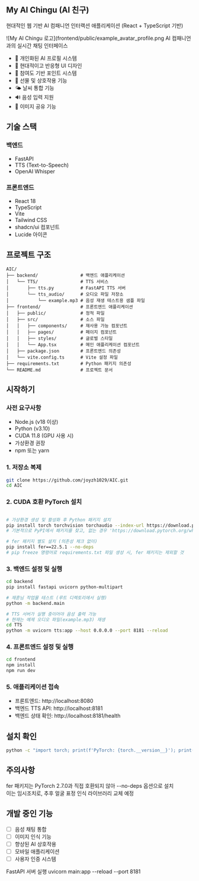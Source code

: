 ## My AI Chingu (AI 친구)

현대적인 웹 기반 AI 컴패니언 인터랙션 애플리케이션 (React + TypeScript 기반)

![My AI Chingu 로고](frontend/public/example_avatar_profile.png AI 컴패니언과의 실시간 채팅 인터페이스
- 👤 개인화된 AI 프로필 시스템
- 🎨 현대적이고 반응형 UI 디자인
- 🎯 참여도 기반 포인트 시스템
- 🎁 선물 및 상호작용 기능
- 🌤️ 날씨 통합 기능
- 🔊 음성 입력 지원
- 📸 이미지 공유 기능

## 기술 스택

### 백엔드
- FastAPI
- TTS (Text-to-Speech)
- OpenAI Whisper

### 프론트엔드
- React 18
- TypeScript
- Vite
- Tailwind CSS
- shadcn/ui 컴포넌트
- Lucide 아이콘

## 프로젝트 구조

```
AIC/
├── backend/                # 백엔드 애플리케이션
│   └── TTS/                # TTS 서비스
│       ├── tts.py          # FastAPI TTS 서버
│       └── tts_audio/      # 오디오 파일 저장소
│           └── example.mp3 # 음성 재생 테스트용 샘플 파일
├── frontend/               # 프론트엔드 애플리케이션
│   ├── public/             # 정적 파일
│   ├── src/                # 소스 파일
│   │   ├── components/     # 재사용 가능 컴포넌트
│   │   ├── pages/          # 페이지 컴포넌트
│   │   ├── styles/         # 글로벌 스타일
│   │   └── App.tsx         # 메인 애플리케이션 컴포넌트
│   ├── package.json        # 프론트엔드 의존성
│   └── vite.config.ts      # Vite 설정 파일
├── requirements.txt        # Python 패키지 의존성
└── README.md               # 프로젝트 문서
```

## 시작하기

### 사전 요구사항
- Node.js (v18 이상)
- Python (v3.10)
- CUDA 11.8 (GPU 사용 시)
- 가상환경 권장
- npm 또는 yarn

### 1. 저장소 복제
```bash
git clone https://github.com/joyzh1029/AIC.git
cd AIC
```

### 2. CUDA 호환 PyTorch 설치
```bash

# 가상환경 생성 및 활성화 후 Python 패키지 설치
pip install torch torchvision torchaudio --index-url https://download.pytorch.org/whl/cu118
# 기본적으로 PyPI에서 패키지를 찾고, 없는 경우 'https://download.pytorch.org/whl/cu118' 경로에서 찾겠다는 의미(extra index)

# fer 패키지 별도 설치 (의존성 체크 없이)
pip install fer==22.5.1 --no-deps
# pip freeze 명령어로 requirements.txt 파일 생성 시, fer 패키지는 제외할 것
```

### 3. 백엔드 설정 및 실행
```bash
cd backend
pip install fastapi uvicorn python-multipart

# 재훈님 작업물 테스트 (루트 디렉토리에서 실행)
python -m backend.main

# TTS 서버가 실행 중이어야 음성 출력 가능
# 현재는 예제 오디오 파일(example.mp3) 재생
cd TTS
python -m uvicorn tts:app --host 0.0.0.0 --port 8181 --reload
```

### 4. 프론트엔드 설정 및 실행
```bash
cd frontend
npm install
npm run dev
```

### 5. 애플리케이션 접속
- 프론트엔드: http://localhost:8080
- 백엔드 TTS API: http://localhost:8181
- 백엔드 상태 확인: http://localhost:8181/health


## 설치 확인
```bash
python -c "import torch; print(f'PyTorch: {torch.__version__}'); print(f'CUDA available: {torch.cuda.is_available()}')"
```


## 주의사항 
fer 패키지는 PyTorch 2.7.0과 직접 호환되지 않아 --no-deps 옵션으로 설치</br>
이는 임시조치로, 추후 얼굴 표정 인식 라이브러리 교체 예정


## 개발 중인 기능
- [ ] 음성 채팅 통합
- [ ] 이미지 인식 기능
- [ ] 향상된 AI 상호작용
- [ ] 모바일 애플리케이션
- [ ] 사용자 인증 시스템

FastAPI 서버 실행 uvicorn main:app --reload --port 8181
